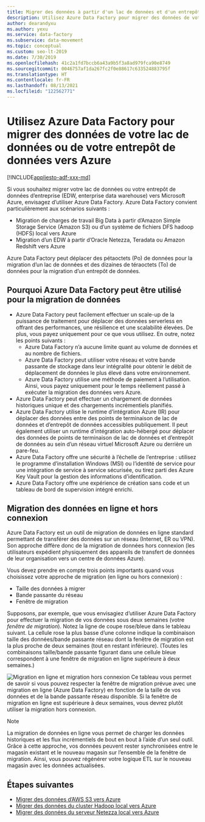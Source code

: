 ```yaml
---
title: Migrer des données à partir d'un lac de données et d'un entrepôt de données vers Azure
description: Utilisez Azure Data Factory pour migrer des données de votre lac de données et de votre entrepôt de données vers Azure.
author: dearandyxu
ms.author: yexu
ms.service: data-factory
ms.subservice: data-movement
ms.topic: conceptual
ms.custom: seo-lt-2019
ms.date: 7/30/2019
ms.openlocfilehash: 41c2a1fd7bccb6a43a9b5f3a8ad979fca90e8749
ms.sourcegitcommit: 0046757af1da267fc2f0e88617c633524883795f
ms.translationtype: HT
ms.contentlocale: fr-FR
ms.lasthandoff: 08/13/2021
ms.locfileid: "122562771"
---
```

# <a name="use-azure-data-factory-to-migrate-data-from-your-data-lake-or-data-warehouse-to-azure"></a>Utilisez Azure Data Factory pour migrer des données de votre lac de données ou de votre entrepôt de données vers Azure

[!INCLUDE[appliesto-adf-xxx-md](includes/appliesto-adf-xxx-md.md)]

Si vous souhaitez migrer votre lac de données ou votre entrepôt de données d’entreprise (EDW, enterprise data warehouse) vers Microsoft Azure, envisagez d’utiliser Azure Data Factory. Azure Data Factory convient particulièrement aux scénarios suivants :

- Migration de charges de travail Big Data à partir d’Amazon Simple Storage Service (Amazon S3) ou d’un système de fichiers DFS hadoop (HDFS) local vers Azure
- Migration d’un EDW à partir d’Oracle Netezza, Teradata ou Amazon Redshift vers Azure

Azure Data Factory peut déplacer des pétaoctets (Po) de données pour la migration d’un lac de données et des dizaines de téraoctets (To) de données pour la migration d’un entrepôt de données.

## <a name="why-azure-data-factory-can-be-used-for-data-migration"></a>Pourquoi Azure Data Factory peut être utilisé pour la migration de données

- Azure Data Factory peut facilement effectuer un scale-up de la puissance de traitement pour déplacer des données serverless en offrant des performances, une résilience et une scalabilité élevées. De plus, vous payez uniquement pour ce que vous utilisez. En outre, notez les points suivants : 
  - Azure Data Factory n’a aucune limite quant au volume de données et au nombre de fichiers.
  - Azure Data Factory peut utiliser votre réseau et votre bande passante de stockage dans leur intégralité pour obtenir le débit de déplacement de données le plus élevé dans votre environnement.
  - Azure Data Factory utilise une méthode de paiement à l’utilisation. Ainsi, vous payez uniquement pour le temps réellement passé à exécuter la migration des données vers Azure.  
- Azure Data Factory peut effectuer un chargement de données historiques unique et des chargements incrémentiels planifiés.
- Azure Data Factory utilise le runtime d’intégration Azure (IR) pour déplacer des données entre des points de terminaison de lac de données et d’entrepôt de données accessibles publiquement. Il peut également utiliser un runtime d’intégration auto-hébergé pour déplacer des données de points de terminaison de lac de données et d’entrepôt de données au sein d’un réseau virtuel Microsoft Azure ou derrière un pare-feu.
- Azure Data Factory offre une sécurité à l’échelle de l’entreprise : utilisez le programme d’installation Windows (MSI) ou l’identité de service pour une intégration de service à service sécurisée, ou tirez parti des Azure Key Vault pour la gestion des informations d’identification.
- Azure Data Factory offre une expérience de création sans code et un tableau de bord de supervision intégré enrichi.  

## <a name="online-vs-offline-data-migration"></a>Migration des données en ligne et hors connexion

Azure Data Factory est un outil de migration de données en ligne standard permettant de transférer des données sur un réseau (Internet, ER ou VPN). Son approche diffère donc de la migration de données hors connexion (les utilisateurs expédient physiquement des appareils de transfert de données de leur organisation vers un centre de données Azure).  

Vous devez prendre en compte trois points importants quand vous choisissez votre approche de migration (en ligne ou hors connexion) :  

- Taille des données à migrer
- Bande passante du réseau
- Fenêtre de migration

Supposons, par exemple, que vous envisagiez d’utiliser Azure Data Factory pour effectuer la migration de vos données sous deux semaines (votre *fenêtre de migration*). Notez la ligne de coupe rose/bleue dans le tableau suivant. La cellule rose la plus basse d’une colonne indique la combinaison taille des données/bande passante réseau dont la fenêtre de migration est la plus proche de deux semaines (tout en restant inférieure). (Toutes les combinaisons taille/bande passante figurant dans une cellule bleue correspondent à une fenêtre de migration en ligne supérieure à deux semaines.) 

![Migration en ligne et migration hors connexion](media/data-migration-guidance-overview/online-offline.png) Ce tableau vous permet de savoir si vous pouvez respecter la fenêtre de migration prévue avec une migration en ligne (Azure Data Factory) en fonction de la taille de vos données et de la bande passante réseau disponible. Si la fenêtre de migration en ligne est supérieure à deux semaines, vous devrez plutôt utiliser la migration hors connexion.

> [!NOTE]
> La migration de données en ligne vous permet de charger les données historiques et les flux incrémentiels de bout en bout à l’aide d’un seul outil.  Grâce à cette approche, vos données peuvent rester synchronisées entre le magasin existant et le nouveau magasin sur l’ensemble de la fenêtre de migration. Ainsi, vous pouvez régénérer votre logique ETL sur le nouveau magasin avec les données actualisées.


## <a name="next-steps"></a>Étapes suivantes

- [Migrer des données d’AWS S3 vers Azure](data-migration-guidance-s3-azure-storage.md)
- [Migrer des données du cluster Hadoop local vers Azure](data-migration-guidance-hdfs-azure-storage.md)
- [Migrer des données du serveur Netezza local vers Azure](data-migration-guidance-netezza-azure-sqldw.md)
